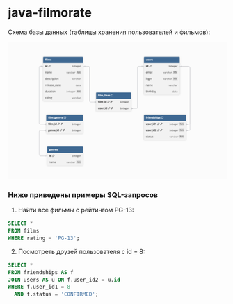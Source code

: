 # java-filmorate

Схема базы данных (таблицы хранения пользователей и фильмов):

![Схема данных](/images/ER-диаграмма.png)


### Ниже приведены примеры SQL-запросов

1) Найти все фильмы с рейтингом PG-13:

```sql
SELECT *
FROM films
WHERE rating = 'PG-13';
```

2) Посмотреть друзей пользователя с id = 8:

```sql
SELECT *
FROM friendships AS f
JOIN users AS u ON f.user_id2 = u.id
WHERE f.user_id1 = 8
  AND f.status = 'CONFIRMED';
```
